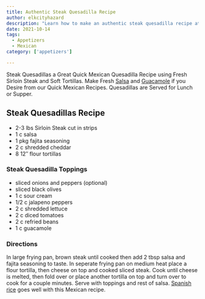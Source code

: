 ```yaml
---
title: Authentic Steak Quesadilla Recipe
author: elkcityhazard
description: "Learn how to make an authentic steak quesadilla recipe at home. Try this steak quesadilla recipe with homemade tortillas and fresh ingredients."
date: 2021-10-14
tags:
  - Appetizers
  - Mexican
category: ['appetizers']

---
```

Steak Quesadillas a Great Quick Mexican Quesadilla Recipe using Fresh Sirloin Steak and Soft Tortillas. Make Fresh [Salsa][1] and [Guacamole][2] if you Desire from our Quick Mexican Recipes. Quesadillas are Served for Lunch or Supper.

## Steak Quesadillas Recipe

  * 2-3 lbs Sirloin Steak cut in strips
  * 1 c salsa
  * 1 pkg fajita seasoning
  * 2 c shredded cheddar
  * 8 12&#8243; flour tortillas

### Steak Quesadilla Toppings

  * sliced onions and peppers (optional)
  * sliced black olives
  * 1 c sour cream
  * 1/2 c jalapeno peppers
  * 2 c shredded lettuce
  * 2 c diced tomatoes
  * 2 c refried beans
  * 1 c guacamole

### Directions

In large frying pan, brown steak until cooked then add 2 tbsp salsa and fajita seasoning to taste. In seperate frying pan on medium heat place a flour tortilla, then cheese on top and cooked sliced steak. Cook until cheese is melted, then fold over or place another tortilla on top and turn over to cook for a couple minutes. Serve with toppings and rest of salsa. [Spanish rice][3] goes well with this Mexican recipe.

 [1]: /recipes/appetizers/fresh-mexican-salsa-recipe
 [2]: /recipes/appetizers/scratch-gaucamole-recipe
 [3]: /recipes/easy-mexican-recipes/quick-spanish-rice-recipe/